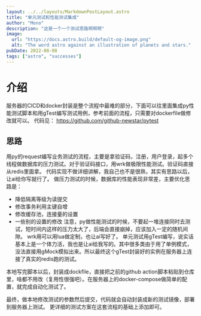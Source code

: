 ```yaml
---
layout: ../../layouts/MarkdownPostLayout.astro
title: "单元测试和性能测试集成"
author: "Mono"
description: "这是一个一个测试思路啊啊啊"
image:
  url: "https://docs.astro.build/default-og-image.png"
  alt: "The word astro against an illustration of planets and stars."
pubDate: 2022-08-08
tags: ["astro", "successes"]
---
```


# 介绍
服务器的CICD和docker封装是整个流程中最难的部分，下面可以往里面集成py性能测试脚本和用gTest编写测试用例，参考前面的流程，只需要对dockerfile做修改就可以。
代码见：
https://github.com/github-newstar/pytest

## 思路
   用py的request编写业务测试的流程，主要是拿验证码，注册，用户登录，起多个线程做数据库的压力测试。对于验证码接口，用wrk做极限性能测试。验证码直接从redis里面拿。
   代码实现不做详细讲解，我自己也不是很熟，其实有思路以后，让ai给你写就行了。
   做压力测试的时候，数据库的性能表现非常差，主要优化思路是：
   - 降低隔离等级为读提交
   - 修改事务利用主键自增
   - 修改缓存池，连接量的设置
   - 一些别的设置的修改
   注意，py做性能测试的时候，不要起一堆连接同时去测试，短时间内这样的压力太大了，后端会直接崩掉，应该加入一定的随机间隙。
   wrk用可以用lua做定制，也让ai写好了。
   单元测试用gTest编写，说实话基本上是一个体力活，我也是让ai给我写的。其中很多类由于用了单例模式，没法直接用gMock模拟出来。所以最终这个gTest封装好的实例在服务器上连接了真实的redis跑的测试。


   本地写完脚本以后，封装成dockfile，直接把之前的github action脚本粘贴到仓库里，啥都不用改（复用性很强吧）。在服务器上的docker-compose做简单的配置，就完成自动化测试了。

   最终，做本地修改测试的参数然后提交，代码就会自动封装成新的测试镜像，部署到服务器上测试。
   更详细的测试方案在这套流程的基础上添加即可。

